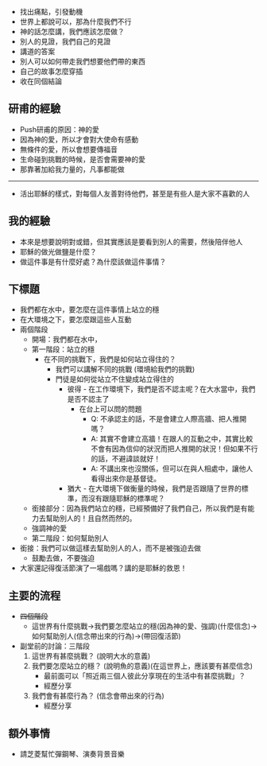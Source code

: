 - 找出痛點，引發動機
- 世界上都說可以，那為什麼我們不行
- 神的話怎麼講，我們應該怎麼做？
- 別人的見證，我們自己的見證
- 講道的答案
- 別人可以如何帶走我們想要他們帶的東西
- 自己的故事怎麼穿插
- 收在同個結論
## 研甫的經驗
- Push研甫的原因：神的愛
- 因為神的愛，所以才會對大使命有感動
- 無條件的愛，所以會想要傳福音
- 生命碰到挑戰的時候，是否會需要神的愛
- 那靠著加給我力量的，凡事都能做
- ---
- 活出耶穌的樣式，對每個人友善對待他們，甚至是有些人是大家不喜歡的人
## 我的經驗
- 本來是想要說明對或錯，但其實應該是要看到別人的需要，然後陪伴他人
- 耶穌的做光做鹽是什麼？
- 做這件事是有什麼好處？為什麼該做這件事情？
## 下標題
- 我們都在水中，要怎麼在這件事情上站立的穩
- 在大環境之下，要怎麼跟這些人互動
- 兩個階段
	- 開場：我們都在水中，
	- 第一階段：站立的穩
		- 在不同的挑戰下，我們是如何站立得住的？
			- 我們可以講解不同的挑戰 (環境給我們的挑戰)
			- 門徒是如何從站立不住變成站立得住的
				- 彼得 - 在工作環境下，我們是否不認主呢？在大水當中，我們是否不認主了
					- 在台上可以問的問題
						- Q: 不承認主的話，不是會建立人際高牆、把人推開嗎？
						- A: 其實不會建立高牆！在跟人的互動之中，其實比較不會有因為信仰的狀況而把人推開的狀況！但如果不行的話，不避諱談就好！
						- A: 不講出來也沒關係，但可以在與人相處中，讓他人看得出來你是基督徒。
				- 猶大 - 在大環境下做衡量的時候，我們是否跟隨了世界的標準，而沒有跟隨耶穌的標準呢？
	- 銜接部分：因為我們站立的穩，已經預備好了我們自己，所以我們是有能力去幫助別人的！且自然而然的。
	- 強調神的愛
	- 第二階段：如何幫助別人
- 銜接：我們可以做這樣去幫助別人的人，而不是被強迫去做
	- 鼓勵去做，不要強迫
- 大家還記得復活節演了一場戲嗎？講的是耶穌的救恩！
## 主要的流程
- ~~四個階段~~
	- 這世界有什麼挑戰->我們要怎麼站立的穩(因為神的愛、強調)(什麼信念)->如何幫助別人(信念帶出來的行為)->(帶回復活節)
- 副堂前的討論：三階段
	1. 這世界有甚麼挑戰？ (說明大水的意義)
	2. 我們要怎麼站立的穩？ (說明魚的意義)(在這世界上，應該要有甚麼信念)
		- 最前面可以「照近兩三個人彼此分享現在的生活中有甚麼挑戰」？
		- 經歷分享
	3. 我們會有甚麼行為？ (信念會帶出來的行為)
		- 經歷分享
## 額外事情
- 請芝菱幫忙彈鋼琴、演奏背景音樂